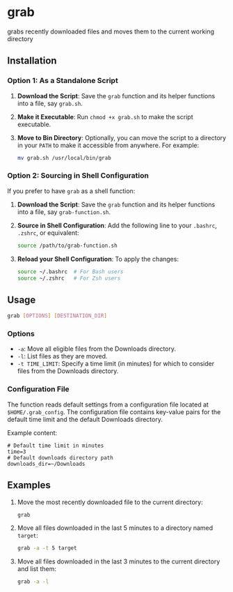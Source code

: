 # grab
grabs recently downloaded files and moves them to the current working directory

## Installation

### Option 1: As a Standalone Script

1. **Download the Script**: Save the `grab` function and its helper functions into a file, say `grab.sh`.

2. **Make it Executable**: Run `chmod +x grab.sh` to make the script executable.

3. **Move to Bin Directory**: Optionally, you can move the script to a directory in your `PATH` to make it accessible from anywhere. For example:

    ```bash
    mv grab.sh /usr/local/bin/grab
    ```

### Option 2: Sourcing in Shell Configuration

If you prefer to have `grab` as a shell function:

1. **Download the Script**: Save the `grab` function and its helper functions into a file, say `grab-function.sh`.

2. **Source in Shell Configuration**: Add the following line to your `.bashrc`, `.zshrc`, or equivalent:

    ```bash
    source /path/to/grab-function.sh
    ```

3. **Reload your Shell Configuration**: To apply the changes:

    ```bash
    source ~/.bashrc  # For Bash users
    source ~/.zshrc   # For Zsh users
    ```

## Usage

```bash
grab [OPTIONS] [DESTINATION_DIR]
```

### Options

- `-a`: Move all eligible files from the Downloads directory.
- `-l`: List files as they are moved.
- `-t TIME_LIMIT`: Specify a time limit (in minutes) for which to consider files from the Downloads directory.

### Configuration File

The function reads default settings from a configuration file located at `$HOME/.grab_config`. The configuration file contains key-value pairs for the default time limit and the default Downloads directory.

Example content:

```text
# Default time limit in minutes
time=3
# Default downloads directory path
downloads_dir=~/Downloads
```

## Examples

1. Move the most recently downloaded file to the current directory:

    ```bash
    grab
    ```

2. Move all files downloaded in the last 5 minutes to a directory named `target`:

    ```bash
    grab -a -t 5 target
    ```

3. Move all files downloaded in the last 3 minutes to the current directory and list them:

    ```bash
    grab -a -l
    ```
